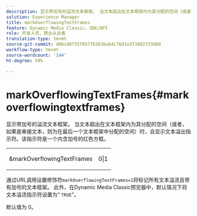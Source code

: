 ```yaml
---
description: 显示带加号的溢流文本框架。 当文本超出在文本框架内为其分配的空间（或者，如果是串接文本，则为在最后一个文本框架中分配的空间）时，会显示文本溢出指示符。该指示符是一个内含加号的红色方框。
solution: Experience Manager
title: markOverflowingTextFrames
feature: Dynamic Media Classic，SDK/API
role: 开发人员，商业从业者
translation-type: tm+mt
source-git-commit: d0bc88f55f857762b3bab4c76d1e3f3dd2733d60
workflow-type: tm+mt
source-wordcount: '144'
ht-degree: 59%

---
```



# markOverflowingTextFrames{#markoverflowingtextframes}

显示带加号的溢流文本框架。 当文本超出在文本框架内为其分配的空间（或者，如果是串接文本，则为在最后一个文本框架中分配的空间）时，会显示文本溢出指示符。该指示符是一个内含加号的红色方框。

<table id="simpletable_F17FD29EB52043BF9000923ED5195A26"> 
 <tr class="strow"> 
  <td class="stentry"> <p><span class="codeph"> &amp;markOverflowingTextFrames</span> </p> </td> 
  <td class="stentry"> <p>0|1 </p></td> 
 </tr> 
</table>

通过URL调用设置修饰符`markOverflowingTextFrames=1`将标记所有文本溢流且带有加号的文本框架。 此外，在Dynamic Media Classic预览器中，默认情况下将文本溢流指示符设置为“ `TRUE`”。

默认值为 0。
